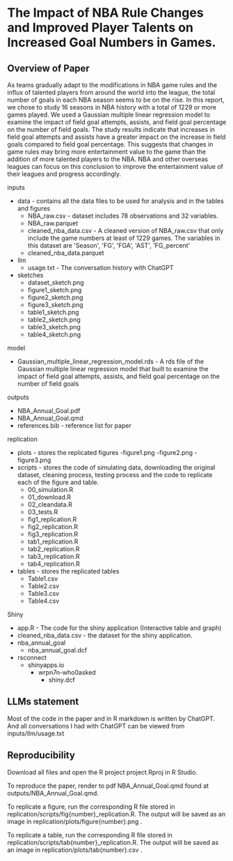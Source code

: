 # The Impact of NBA Rule Changes and Improved Player Talents on Increased Goal Numbers in Games.

## Overview of Paper

As teams gradually adapt to the modifications in NBA game rules and the influx of talented players from around the world into the league, the total number of goals in each NBA season seems to be on the rise. In this report, we chose to study 16 seasons in NBA history with a total of 1229 or more games played. We used a Gaussian multiple linear regression model to examine the impact of field goal attempts, assists, and field goal percentage on the number of field goals. The study results indicate that increases in field goal attempts and assists have a greater impact on the increase in field goals compared to field goal percentage. This suggests that changes in game rules may bring more entertainment value to the game than the addition of more talented players to the NBA. NBA and other overseas leagues can focus on this conclusion to improve the entertainment value of their leagues and progress accordingly.

inputs
- data - contains all the data files to be used for analysis and in the tables and figures
  - NBA_raw.csv - dataset includes 78 observations and 32 variables.
  - NBA_raw.parquet
  - cleaned_nba_data.csv - A cleaned version of NBA_raw.csv that only include the game numbers at least of 1229 games. The variables in this dataset are 'Season', 'FG', 'FGA', 'AST', 'FG_percent'
  - cleaned_nba_data.parquet
- llm
  - usage.txt - The conversation history with ChatGPT
- sketches
  - dataset_sketch.png
  - figure1_sketch.png
  - figure2_sketch.png
  - figure3_sketch.png
  - table1_sketch.png
  - table2_sketch.png
  - table3_sketch.png
  - table4_sketch.png
  
model
  - Gaussian_multiple_linear_regression_model.rds - A rds file of the Gaussian multiple linear regression model that built to examine the impact of field goal attempts, assists, and field goal percentage on the number of field goals 
  
outputs
  - NBA_Annual_Goal.pdf
  - NBA_Annual_Goal.qmd 
  - references.bib - reference list for paper
  
replication

- plots - stores the replicated figures
  -figure1.png
  -figure2.png
  -figure3.png
- scripts - stores the code of simulating data, downloading the original dataset, cleaning process, testing process and the code to replicate each of the figure and table.
  - 00_simulation.R
  - 01_download.R
  - 02_cleandata.R
  - 03_tests.R
  - fig1_replication.R
  - fig2_replication.R
  - fig3_replication.R
  - tab1_replication.R
  - tab2_replication.R
  - tab3_replication.R
  - tab4_replication.R
- tables - stores the replicated tables
  - Table1.csv
  - Table2.csv
  - Table3.csv
  - Table4.csv

Shiny

- app.R - The code for the shiny application (Interactive table and graph)
- cleaned_nba_data.csv - the dataset for the shiny application.
- nba_annual_goal 
  - nba_annual_goal.dcf
- rsconnect
  - shinyapps.io
    - wrpn7n-who0asked
      - shiny.dcf
      
## LLMs statement

Most of the code in the paper and in R markdown is written by ChatGPT. And all conversations I had with ChatGPT can be viewed from inputs/llm/usage.txt

## Reproducibility

Download all files and open the R project project.Rproj in R Studio.

To reproduce the paper, render to pdf NBA_Annual_Goal.qmd found at outputs/NBA_Annual_Goal.qmd.

To replicate a figure, run the corresponding R file stored in replication/scripts/fig{number}_replication.R. The output will be saved as an image in replication/plots/figure{number}.png .

To replicate a table, run the corresponding R file stored in replication/scripts/tab{number}_replication.R. The output will be saved as an image in replication/plots/tab{number}.csv .